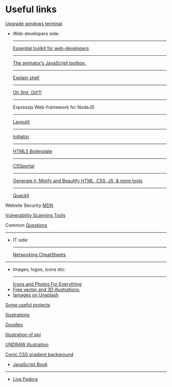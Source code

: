 # Useful links

[ Upgrade windows terminal](https://terminalsplash.com/)  

* Web-developers side: <hr>
[Essential toolkit for web-developers](https://emmet.io/) <hr>
[The animator’s JavaScript toolbox.](https://popmotion.io/) <hr>
[Explain shell ](https://explainshell.com/about) <hr>
[Oh Shit, Git!?!](https://ohshitgit.com/) <hr>
Expressjs Web-framework for NodeJS <hr>
[Layoutit](https://www.layoutit.com/) <hr>
[Initializr](http://www.initializr.com/) <hr>
[HTML5 Boilerplate](https://html5boilerplate.com/) <hr>
[CSSportal](https://www.cssportal.com/) <hr>
[Generate it, Minify and Beautify HTML, CSS, JS, & more tools](https://www.generateit.net/) <hr>
[Quackit](https://www.quackit.com/)

Website Security [MDN](https://developer.mozilla.org/en-US/docs/Learn/Server-side/First_steps/Website_security)

[Vulnerability Scanning Tools](https://owasp.org/www-community/Vulnerability_Scanning_Tools)

Common [Questions](https://developer.mozilla.org/en-US/docs/Learn/Common_questions#tools_and_setup)

<hr>

* IT side: <hr>
[Networking CheatSheets](https://packetlife.net/library/cheat-sheets/)




<hr>

* Images, logos, icons etc: <hr>
[Icons and Photos For Everything](https://thenounproject.com/) 
* [Free vector and 3D illustrations.](https://icons8.com/illustrations)
* [Iamages on Unsplash](unsplash.com)







[Some useful projects](https://www.libhunt.com/)


[Illustrations](https://illlustrations.co/)


[Doodles ](https://www.opendoodles.com/)

[Illustration of ppl](https://www.humaaans.com/)

[UNDRAW illustration](https://undraw.co/illustrations)


[Conic CSS gradient background ](https://www.conic.style/)


* [JavaScript Book](https://eloquentjavascript.net/)


___

* [Live Fedora](https://docs.fedoraproject.org/en-US/quick-docs/creating-and-using-a-live-installation-image/)

<!--
[]()
[]()
[]()
[]()
[]()
[]()
[]()
[]()
-->

